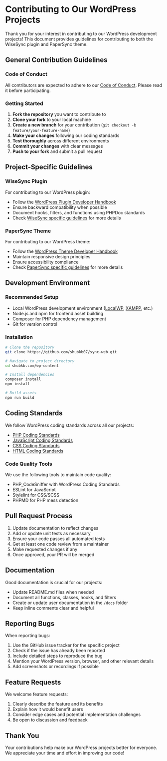 # Contributing to Our WordPress Projects

Thank you for your interest in contributing to our WordPress development projects! This document provides guidelines for contributing to both the WiseSync plugin and PaperSync theme.

## General Contribution Guidelines

### Code of Conduct

All contributors are expected to adhere to our [Code of Conduct](CODE_OF_CONDUCT.md). Please read it before participating.

### Getting Started

1. **Fork the repository** you want to contribute to
2. **Clone your fork** to your local machine
3. **Create a new branch** for your contribution (`git checkout -b feature/your-feature-name`)
4. **Make your changes** following our coding standards
5. **Test thoroughly** across different environments
6. **Commit your changes** with clear messages
7. **Push to your fork** and submit a pull request

## Project-Specific Guidelines

### WiseSync Plugin

For contributing to our WordPress plugin:

- Follow the [WordPress Plugin Developer Handbook](https://developer.wordpress.org/plugins/)
- Ensure backward compatibility when possible
- Document hooks, filters, and functions using PHPDoc standards
- Check [WiseSync specific guidelines](plugins/wisesync/CONTRIBUTING.md) for more details

### PaperSync Theme

For contributing to our WordPress theme:

- Follow the [WordPress Theme Developer Handbook](https://developer.wordpress.org/themes/)
- Maintain responsive design principles
- Ensure accessibility compliance
- Check [PaperSync specific guidelines](themes/papersync/CONTRIBUTING.md) for more details

## Development Environment

### Recommended Setup

- Local WordPress development environment ([LocalWP](https://localwp.com/), [XAMPP](https://www.apachefriends.org/), etc.)
- Node.js and npm for frontend asset building
- Composer for PHP dependency management
- Git for version control

### Installation

```bash
# Clone the repository
git clone https://github.com/shubkb07/sync-web.git

# Navigate to project directory
cd shubkb.com/wp-content

# Install dependencies
composer install
npm install

# Build assets
npm run build
```

## Coding Standards

We follow WordPress coding standards across all our projects:

- [PHP Coding Standards](https://developer.wordpress.org/coding-standards/wordpress-coding-standards/php/)
- [JavaScript Coding Standards](https://developer.wordpress.org/coding-standards/wordpress-coding-standards/javascript/)
- [CSS Coding Standards](https://developer.wordpress.org/coding-standards/wordpress-coding-standards/css/)
- [HTML Coding Standards](https://developer.wordpress.org/coding-standards/wordpress-coding-standards/html/)

### Code Quality Tools

We use the following tools to maintain code quality:

- PHP_CodeSniffer with WordPress Coding Standards
- ESLint for JavaScript
- Stylelint for CSS/SCSS
- PHPMD for PHP mess detection

## Pull Request Process

1. Update documentation to reflect changes
2. Add or update unit tests as necessary
3. Ensure your code passes all automated tests
4. Get at least one code review from a maintainer
5. Make requested changes if any
6. Once approved, your PR will be merged

## Documentation

Good documentation is crucial for our projects:

- Update README.md files when needed
- Document all functions, classes, hooks, and filters
- Create or update user documentation in the `/docs` folder
- Keep inline comments clear and helpful

## Reporting Bugs

When reporting bugs:

1. Use the GitHub issue tracker for the specific project
2. Check if the issue has already been reported
3. Include detailed steps to reproduce the bug
4. Mention your WordPress version, browser, and other relevant details
5. Add screenshots or recordings if possible

## Feature Requests

We welcome feature requests:

1. Clearly describe the feature and its benefits
2. Explain how it would benefit users
3. Consider edge cases and potential implementation challenges
4. Be open to discussion and feedback

## Thank You

Your contributions help make our WordPress projects better for everyone. We appreciate your time and effort in improving our code!
